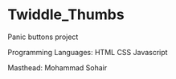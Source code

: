 # Twiddle_Thumbs
Panic buttons project

Programming Languages:
HTML
CSS
Javascript

Masthead:
Mohammad Sohair
